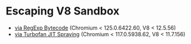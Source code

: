 # Escaping V8 Sandbox

- [via RegExp Bytecode](./via%20RegExp%20Bytecode) (Chromium < 125.0.6422.60, V8 < 12.5.56)
- [via Turbofan JIT Spraying](./via%20Turbofan%20JIT%20Spraying) (Chromium < 117.0.5938.62, V8 < 11.7.156)

